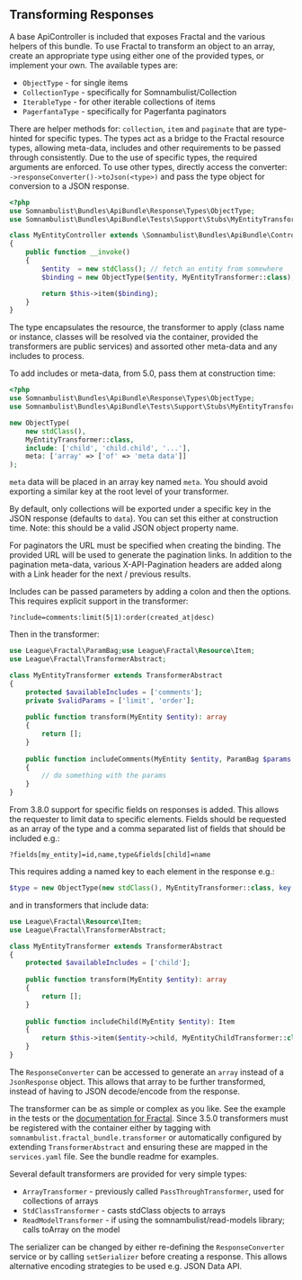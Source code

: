 ## Transforming Responses

A base ApiController is included that exposes Fractal and the various helpers of this
bundle. To use Fractal to transform an object to an array, create an appropriate type
using either one of the provided types, or implement your own. The available types are:

* `ObjectType` - for single items
* `CollectionType` - specifically for Somnambulist/Collection
* `IterableType` - for other iterable collections of items
* `PagerfantaType` - specifically for Pagerfanta paginators

There are helper methods for: `collection`, `item` and `paginate` that are type-hinted
for specific types. The types act as a bridge to the Fractal resource types, allowing
meta-data, includes and other requirements to be passed through consistently.
Due to the use of specific types, the required arguments are enforced. To use other
types, directly access the converter: `->responseConverter()->toJson(<type>)` and pass
the type object for conversion to a JSON response.

```php
<?php
use Somnambulist\Bundles\ApiBundle\Response\Types\ObjectType;
use Somnambulist\Bundles\ApiBundle\Tests\Support\Stubs\MyEntityTransformer;

class MyEntityController extends \Somnambulist\Bundles\ApiBundle\Controllers\ApiController
{
    public function __invoke()
    {
        $entity  = new stdClass(); // fetch an entity from somewhere
        $binding = new ObjectType($entity, MyEntityTransformer::class);

        return $this->item($binding);
    }
}
```

The type encapsulates the resource, the transformer to apply (class name or instance, classes
will be resolved via the container, provided the transformers are public services) and assorted
other meta-data and any includes to process.

To add includes or meta-data, from 5.0, pass them at construction time:

```php
<?php
use Somnambulist\Bundles\ApiBundle\Response\Types\ObjectType;
use Somnambulist\Bundles\ApiBundle\Tests\Support\Stubs\MyEntityTransformer;

new ObjectType(
    new stdClass(),
    MyEntityTransformer::class,
    include: ['child', 'child.child', '...'],
    meta: ['array' => ['of' => 'meta data']]
);
```

`meta` data will be placed in an array key named `meta`. You should avoid exporting a similar
key at the root level of your transformer.

By default, only collections will be exported under a specific key in the JSON response (defaults
to `data`). You can set this either at construction time. Note: this should be a valid JSON object
property name.

For paginators the URL must be specified when creating the binding. The provided URL will be used
to generate the pagination links. In addition to the pagination meta-data, various X-API-Pagination
headers are added along with a Link header for the next / previous results.

Includes can be passed parameters by adding a colon and then the options. This requires explicit
support in the transformer:

```text
?include=comments:limit(5|1):order(created_at|desc)
```

Then in the transformer:

```php
use League\Fractal\ParamBag;use League\Fractal\Resource\Item;
use League\Fractal\TransformerAbstract;

class MyEntityTransformer extends TransformerAbstract
{
    protected $availableIncludes = ['comments'];
    private $validParams = ['limit', 'order'];
    
    public function transform(MyEntity $entity): array
    {
        return [];
    }
    
    public function includeComments(MyEntity $entity, ParamBag $params = null): Item
    {
        // do something with the params 
    }
}
```

From 3.8.0 support for specific fields on responses is added. This allows the requester to limit data
to specific elements. Fields should be requested as an array of the type and a comma separated list
of fields that should be included e.g.:

```text
?fields[my_entity]=id,name,type&fields[child]=name
```

This requires adding a named key to each element in the response e.g.:

```php
$type = new ObjectType(new stdClass(), MyEntityTransformer::class, key: 'my_entity', fields: []);
```

and in transformers that include data:

```php
use League\Fractal\Resource\Item;
use League\Fractal\TransformerAbstract;

class MyEntityTransformer extends TransformerAbstract
{
    protected $availableIncludes = ['child'];
    
    public function transform(MyEntity $entity): array
    {
        return [];
    }
    
    public function includeChild(MyEntity $entity): Item
    {
        return $this->item($entity->child, MyEntityChildTransformer::class, 'child'); 
    }
}
```

The `ResponseConverter` can be accessed to generate an `array` instead of a `JsonResponse` object.
This allows that array to be further transformed, instead of having to JSON decode/encode from
the response.

The transformer can be as simple or complex as you like. See the example in the tests or the
[documentation for Fractal](https://fractal.thephpleague.com/transformers/). Since 3.5.0 transformers
must be registered with the container either by tagging with `somnambulist.fractal_bundle.transformer`
or automatically configured by extending `TransformerAbstract` and ensuring these are mapped in
the `services.yaml` file. See the bundle readme for examples.

Several default transformers are provided for very simple types:

* `ArrayTransformer` - previously called `PassThroughTransformer`, used for collections of arrays
* `StdClassTransformer` - casts stdClass objects to arrays
* `ReadModelTransformer` - if using the somnambulist/read-models library; calls toArray on the model

The serializer can be changed by either re-defining the `ResponseConverter` service or by calling
`setSerializer` before creating a response. This allows alternative encoding strategies to be
used e.g. JSON Data API.
